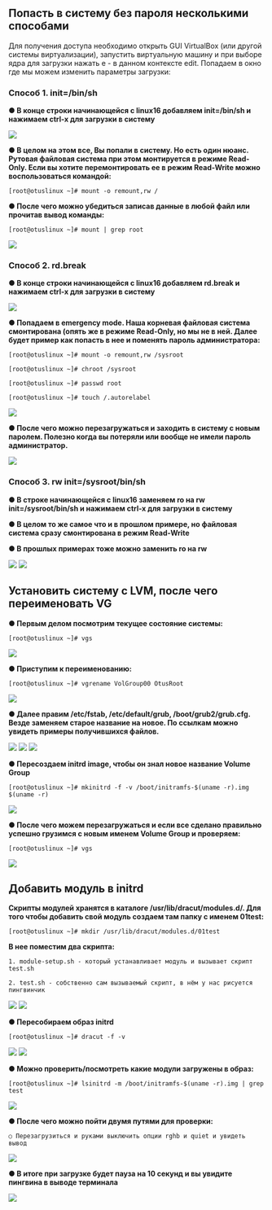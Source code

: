 ## Попасть в систему без пароля несколькими способами

Для получения доступа необходимо открыть GUI VirtualBox (или другой системы
виртуализации), запустить виртуальную машину и при выборе ядра для загрузки нажать e - в
данном контексте edit. Попадаем в окно где мы можем изменить параметры загрузки:

### Способ 1. init=/bin/sh

**● В конце строки начинающейся с linux16 добавляем init=/bin/sh и нажимаем сtrl-x для
загрузки в систему**

![](https://github.com/dimkaspaun/grub/blob/main/screen/1_1.png)

**● В целом на этом все, Вы попали в систему. Но есть один нюанс. Рутовая файловая
система при этом монтируется в режиме Read-Only. Если вы хотите перемонтировать ее в
режим Read-Write можно воспользоваться командой:**

    [root@otuslinux ~]# mount -o remount,rw /

**● После чего можно убедиться записав данные в любой файл или прочитав вывод
команды:**

    [root@otuslinux ~]# mount | grep root

![](https://github.com/dimkaspaun/grub/blob/main/screen/1_2.png)

### Способ 2. rd.break
**● В конце строки начинающейся с linux16 добавляем rd.break и нажимаем сtrl-x для
загрузки в систему**

![](https://github.com/dimkaspaun/grub/blob/main/screen/2_1.png)

**● Попадаем в emergency mode. Наша корневая файловая система смонтирована (опять же
в режиме Read-Only, но мы не в ней. Далее будет пример как попасть в нее и поменять
пароль администратора:**

    [root@otuslinux ~]# mount -o remount,rw /sysroot

    [root@otuslinux ~]# chroot /sysroot

    [root@otuslinux ~]# passwd root

    [root@otuslinux ~]# touch /.autorelabel

![](https://github.com/dimkaspaun/grub/blob/main/screen/2_2.png)

**● После чего можно перезагружаться и заходить в систему с новым паролем. Полезно
когда вы потеряли или вообще не имели пароль администратор.**

![](https://github.com/dimkaspaun/grub/blob/main/screen/2_3.png)

### Способ 3. rw init=/sysroot/bin/sh

**● В строке начинающейся с linux16 заменяем ro на rw init=/sysroot/bin/sh и нажимаем сtrl-x
для загрузки в систему**

**● В целом то же самое что и в прошлом примере, но файловая система сразу
смонтирована в режим Read-Write**

**● В прошлых примерах тоже можно заменить ro на rw**

![](https://github.com/dimkaspaun/grub/blob/main/screen/3_1.png)
![](https://github.com/dimkaspaun/grub/blob/main/screen/3_2.png)

## Установить систему с LVM, после чего переименовать VG

**● Первым делом посмотрим текущее состояние системы:**

    [root@otuslinux ~]# vgs

![](https://github.com/dimkaspaun/grub/blob/main/screen/4_1.png)

**● Приступим к переименованию:**

    [root@otuslinux ~]# vgrename VolGroup00 OtusRoot

![](https://github.com/dimkaspaun/grub/blob/main/screen/4_2.png)

**● Далее правим /etc/fstab, /etc/default/grub, /boot/grub2/grub.cfg. Везде заменяем старое
название на новое. По ссылкам можно увидеть примеры получившихся файлов.**

![](https://github.com/dimkaspaun/grub/blob/main/screen/4_3.png)
![](https://github.com/dimkaspaun/grub/blob/main/screen/4_4.png)
![](https://github.com/dimkaspaun/grub/blob/main/screen/4_5.png)

**● Пересоздаем initrd image, чтобы он знал новое название Volume Group**

    [root@otuslinux ~]# mkinitrd -f -v /boot/initramfs-$(uname -r).img $(uname -r)
    
![](https://github.com/dimkaspaun/grub/blob/main/screen/4_7.png)

**● После чего можем перезагружаться и если все сделано правильно успешно грузимся с
новым именем Volume Group и проверяем:**

    [root@otuslinux ~]# vgs

![](https://github.com/dimkaspaun/grub/blob/main/screen/4_9.png)

## Добавить модуль в initrd

**Скрипты модулей хранятся в каталоге /usr/lib/dracut/modules.d/. Для того чтобы
добавить свой модуль создаем там папку с именем 01test:**

    [root@otuslinux ~]# mkdir /usr/lib/dracut/modules.d/01test
    
**В нее поместим два скрипта:**

    1. module-setup.sh - который устанавливает модуль и вызывает скрипт test.sh

    2. test.sh - собственно сам вызываемый скрипт, в нём у нас рисуется пингвинчик

![](https://github.com/dimkaspaun/grub/blob/main/screen/5_1.png)
![](https://github.com/dimkaspaun/grub/blob/main/screen/5_2.png)

**● Пересобираем образ initrd**

    [root@otuslinux ~]# dracut -f -v

![](https://github.com/dimkaspaun/grub/blob/main/screen/5_3.png)
![](https://github.com/dimkaspaun/grub/blob/main/screen/5_4.png)

**● Можно проверить/посмотреть какие модули загружены в образ:**

    [root@otuslinux ~]# lsinitrd -m /boot/initramfs-$(uname -r).img | grep test   

![](https://github.com/dimkaspaun/grub/blob/main/screen/5_5.png)

**● После чего можно пойти двумя путями для проверки:**

    ○ Перезагрузиться и руками выключить опции rghb и quiet и увидеть вывод

![](https://github.com/dimkaspaun/grub/blob/main/screen/5_6.png)

**● В итоге при загрузке будет пауза на 10 секунд и вы увидите пингвина в выводе
терминала**

![](https://github.com/dimkaspaun/grub/blob/main/screen/5_7.png)


